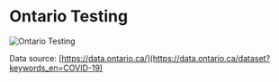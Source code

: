 # Ontario Testing

![Ontario Testing](img/testing.svg)

Data source: [https://data.ontario.ca/](https://data.ontario.ca/dataset?keywords_en=COVID-19)
